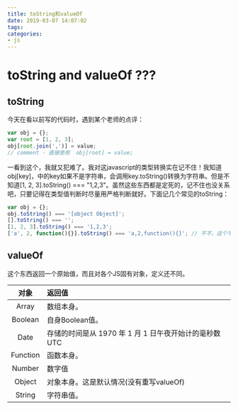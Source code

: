 ```yaml
---
title: toString和valueOf
date: 2019-03-07 14:07:02
tags:
categories:
- js
---
```

# toString and valueOf ???

## toString
今天在看以前写的代码时，遇到某个老师的点评：
```js
var obj = {};
var root = [1, 2, 3];
obj[root.join(',')] = value;
// comment - 直接使用  obj[root] = value;
```
<!-- more -->
一看到这个，我就又犯难了。我对这javascript的类型转换实在记不住！我知道obj[key]，中的key如果不是字符串，会调用key.toString()转换为字符串。但是不知道[1, 2, 3].toString() === "1,2,3"。虽然这些东西都是定死的，记不住也没关系吧，只要记得在类型值判断时尽量用严格判断就好。下面记几个常见的toString：
```js
var obj = {};
obj.toString() === '[object Object]';
[].toString() === '';
[1, 2, 3].toString() === '1,2,3';
['a', 2, function(){}].toString() === 'a,2,function(){}'; // 不不，这个不常见。
```

## valueOf
这个东西返回一个原始值，而且对各个JS固有对象，定义还不同。

对象 | 返回值
:---: | :---
Array | 数组本身。
Boolean | 自身Boolean值。
Date | 存储的时间是从 1970 年 1 月 1 日午夜开始计的毫秒数 UTC
Function | 函数本身。
Number | 数字值
Object | 对象本身。这是默认情况(没有重写valueOf)
String | 字符串值。
